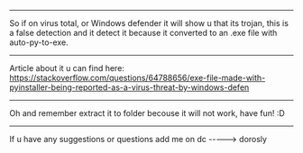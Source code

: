 ______________________________________________________________________________________________________________________________________________________________________________
So if on virus total, or Windows defender it will show u that its trojan, this is a false detection and it detect it because it converted to an .exe file with auto-py-to-exe.
______________________________________________________________________________________________________________________________________________________________________________
Article about it u can find here: https://stackoverflow.com/questions/64788656/exe-file-made-with-pyinstaller-being-reported-as-a-virus-threat-by-windows-defen
______________________________________________________________________________________________________________________________________________________________________________
Oh and remember extract it to folder becouse it will not work, have fun! :D
______________________________________________________________________________________________________________________________________________________________________________
If u have any suggestions or questions add me on dc -----> dorosly
